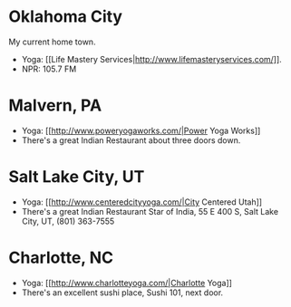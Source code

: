 # Oklahoma City
My current home town.
* Yoga: [[Life Mastery Services|http://www.lifemasteryservices.com/]].
* NPR: 105.7 FM

# Malvern, PA
* Yoga: [[http://www.poweryogaworks.com/|Power Yoga Works]]
* There's a great Indian Restaurant about three doors down.

# Salt Lake City, UT
* Yoga: [[http://www.centeredcityyoga.com/|City Centered Utah]]
* There's a great Indian Restaurant Star of India, 55 E 400 S, Salt Lake City, UT, (801) 363-7555

# Charlotte, NC
* Yoga: [[http://www.charlotteyoga.com/|Charlotte Yoga]]
* There's an excellent sushi place, Sushi 101, next door.